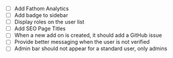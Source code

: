 - [ ] Add Fathom Analytics
- [ ] Add badge to sidebar
- [ ] Display roles on the user list
- [ ] Add SEO Page Titles
- [ ] When a new add on is created, it should add a GitHub issue
- [ ] Provide better messaging when the user is not verified
- [ ] Admin bar should not appear for a standard user, only admins